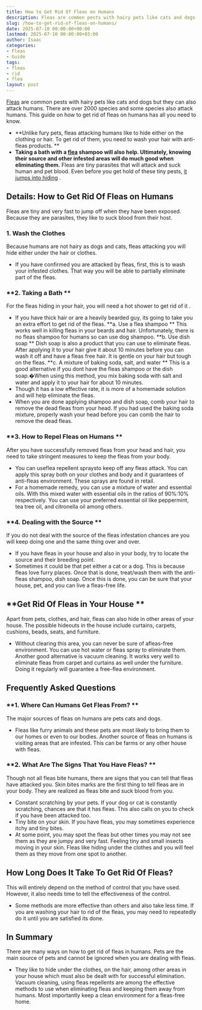 ```yaml
---
title: How to Get Rid Of Fleas on Humans
description: Fleas are common pests with hairy pets like cats and dogs but they can also attack humans. There are over 2000 species and some species also attack humans.
slug: /how-to-get-rid-of-fleas-on-humans/
date: 2025-07-10 00:00:00+00:00
lastmod: 2025-07-10 00:00:00+03:00
author: Isaac
categories:
- Fleas
- Guide
tags:
- fleas
- rid
- flea
layout: post
---
```

[Fleas](https://pestpolicy.com/getting-rid-of-fleas-in-the-carpet/) are common pests with hairy pets like cats and dogs but they can also attack humans. There are over 2000 species and some species also attack humans. This guide on how to get rid of fleas on humans has all you need to know.
- **Unlike fury pets, fleas attacking humans like to hide either on the clothing or hair. To get rid of them, you need to wash your hair with anti-fleas products. **
- **Taking a bath with a [flea](https://pestpolicy.com/how-to-get-rid-of-flea-eggs-on-cats/) shampoo will also help. Ultimately, knowing their source and other infested areas will do much good when eliminating them.**
Fleas are tiny parasites that will attack and suck human and pet blood. Even before you get hold of these tiny pests,
[it jumps into hiding](https://pestpolicy.com/how-to-get-rid-of-fleas-on-clothes-and-bedding/)
.

## Details: How to Get Rid Of Fleas on Humans
Fleas are tiny and very fast to jump off when they have been exposed. Because they are parasites, they like to suck blood from their host.
### **1. Wash the Clothes**
Because humans are not hairy as dogs and cats, fleas attacking you will hide either under the hair or clothes.
- If you have confirmed you are attacked by fleas, first, this is to wash your infested clothes. That way you will be able to partially eliminate part of the fleas.
### **2. Taking a Bath **
For the fleas hiding in your hair, you will need a
hot shower to get rid of it
.
- If you have thick hair or are a heavily bearded guy, its going to take you an extra effort to get rid of the fleas.
**a. Use a flea shampoo **
This works well in killing fleas in your beards and hair. Unfortunately, there is no fleas shampoo for humans so can use dog shampoo.
**b. Use dish soap **
Dish soap
is also a product that you can use to eliminate fleas.
After applying it to your hair give it about 10 minutes before you can wash it off and have a fleas free hair. It is gentle on your hair but tough on the fleas.
**c. A mixture of baking soda, salt, and water **
This is a good alternative if you dont have the fleas shampoo or the dish soap.�When using this method, you mix baking soda with salt and water and apply it to your hair for about 10 minutes.
- Though it has a low effective rate, it is more of a homemade solution and will help eliminate the fleas.
- When you are done applying shampoo and dish soap, comb your hair to remove the dead fleas from your head.
If you had used the baking soda mixture, properly wash your head before you can comb the hair to remove the dead fleas.
### **3. How to Repel Fleas on Humans **
After you have successfully removed fleas from your head and hair, you need to take stringent measures to keep the fleas from your body.
- You can useflea repellent spraysto keep off any fleas attack. You can apply this spray both on your clothes and body and it guarantees of anti-fleas environment. These sprays are found in retail.
- For a homemade remedy, you can use a mixture of water and essential oils. With this mixed water with essential oils in the ratios of 90%:10% respectively.
You can use your preferred essential oil like peppermint, tea tree oil, and citronella oil among others.
### **4. Dealing with the Source **
If you do not deal with the source of the fleas infestation chances are you will keep doing one and the same thing over and over.
- If you have fleas in your house and also in your body, try to locate the source and their breeding point.
- Sometimes it could be that pet either a cat or a dog. This is because fleas love furry places.
Once that is done, treat/wash them with the anti-fleas shampoo, dish soap. Once this is done, you can be sure that your house, pet, and you can live a fleas-free life.
## **Get Rid Of Fleas in Your House **
Apart from pets, clothes, and hair, fleas can also hide in other areas of your house. The possible hideouts in the house include curtains, carpets, cushions, beads, seats, and furniture.
- Without clearing this area, you can never be sure of afleas-free environment. You can use hot water or fleas spray to eliminate them.
Another good alternative is vacuum cleaning.
It works very well to eliminate fleas from carpet and curtains as well under the furniture. Doing it regularly will guarantee a free-flea environment.
## Frequently Asked Questions
### **1. Where Can Humans Get Fleas From? **
The
major sources of fleas
on humans are pets cats and dogs.
- Fleas like furry animals and these pets are most likely to bring them to our homes or even to our bodies.
Another source of fleas on humans is visiting areas that are infested. This can be farms or any other house with fleas.
### **2. What Are The Signs That You Have Fleas? **
Though not all fleas bite humans, there are signs that you can tell that fleas have attacked you.
Skin bites marks are the first thing to tell fleas are in your body. They are realized as fleas bite and suck blood from you.
- Constant scratching by your pets. If your dog or cat is constantly scratching, chances are that it has fleas. This also calls on you to check if you have been attacked too.
- Tiny bite on your skin. If you have fleas, you may sometimes experience itchy and tiny bites.
- At some point, you may spot the fleas but other times you may not see them as they are jumpy and very fast.
Feeling tiny and small insects moving in your skin. Fleas like hiding under the clothes and you will feel them as they move from one spot to another.
## **How Long Does It Take To Get Rid Of Fleas?**
This will entirely depend on the method of control that you have used. However, it also needs time to tell the effectiveness of the control.
- Some methods are more effective than others and also take less time.
If you are washing your hair to rid of the fleas, you may need to repeatedly do it until you are satisfied its done.
## In Summary
There are many ways on how to get rid of fleas in humans. Pets are the main source of pets and cannot be ignored when you are dealing with fleas.
- They like to hide under the clothes, on the hair, among other areas in your house which must also be dealt with for successful elimination.
Vacuum cleaning, using fleas repellents are among the effective methods to use when eliminating fleas and keeping them away from humans. Most importantly keep a clean environment for a fleas-free home.